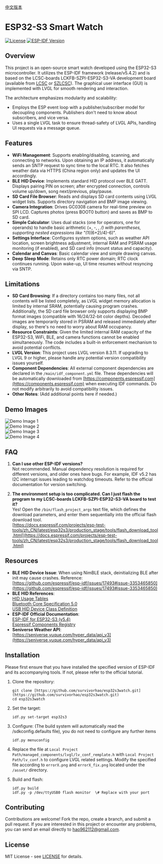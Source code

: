 [中文版本](README_CN.md)

# ESP32-S3 Smart Watch

[![License](https://img.shields.io/badge/license-MIT-blue.svg)](LICENSE)
[![ESP-IDF Version](https://img.shields.io/badge/ESP--IDF-release%2Fv5.4.2-green.svg)](https://github.com/espressif/esp-idf)

## Overview

This project is an open-source smart watch developed using the ESP32-S3 microcontroller. It utilizes the ESP-IDF framework (release/v5.4.2) and is based on the LCSC-boards LCKFB-SZPI-ESP32-S3-VA development board (available from [LCSC](https://www.lcsc.com/) or [SZLCSC](https://www.szlcsc.com/)). The graphical user interface (GUI) is implemented with LVGL for smooth rendering and interaction.

The architecture emphasizes modularity and scalability:
- Employs the ESP event loop with a publisher/subscriber model for decoupling components. Publishers don't need to know about subscribers, and vice versa.
- Uses a single LVGL task to ensure thread-safety of LVGL APIs, handling UI requests via a message queue.

## Features

- **WiFi Management**: Supports enabling/disabling, scanning, and connecting to networks. Upon obtaining an IP address, it automatically sends an SNTP request to sync time to the local RTC. It also fetches weather data via HTTPS (China region only) and updates the UI accordingly.
- **BLE HID Device**: Implements standard HID protocol over BLE GATT. Displays pairing PIN on screen; after encrypted connection, controls volume up/down, song next/previous, play/pause.
- **SD Card File Browser**: Reads and displays SD card contents using LVGL widget lists. Supports directory navigation and BMP image viewing.
- **Camera Integration**: Drives GC0308 camera for real-time preview on SPI LCD. Captures photos (press BOOT0 button) and saves as BMP to SD card.
- **Simple Calculator**: Uses dual stacks (one for operators, one for operands) to handle basic arithmetic (+, -, *, /) with parentheses, supporting nested expressions like "(1*((6+2)/4)-6)".
- **Settings Interface**: Configures system options, such as weather API location, screen brightness adjustment, internal RAM and PSRAM usage monitoring (if enabled), and SD card info (mount status and capacity).
- **Calendar and Canvas**: Basic calendar view and simple drawing canvas.
- **Deep Sleep Mode**: Retains only RTC power domain; RTC clock continues running. Upon wake-up, UI time resumes without resyncing via SNTP.

## Limitations

- **SD Card Browsing**: If a directory contains too many files, not all contents will be listed completely, as LVGL widget memory allocation is limited by internal SRAM, potentially causing program crashes. Additionally, the SD card file browser only supports displaying BMP format images (compatible with 16/24/32-bit color depths). Decoded images are temporarily stored in PSRAM and released immediately after display, so there's no need to worry about RAM occupancy.
- **Resource Constraints**: Given the limited internal RAM capacity of the ESP32-S3, WiFi, BLE, and camera functions cannot be enabled simultaneously. The code includes a built-in enforcement mechanism to avoid potential conflicts.
- **LVGL Version**: This project uses LVGL version 8.3.11. If upgrading to LVGL 9 or higher, please handle any potential version compatibility issues yourself.
- **Component Dependencies**: All external component dependencies are declared in the `/main/idf_component.yml` file. These dependencies will be automatically downloaded from [https://components.espressif.com](https://components.espressif.com) when executing IDF commands. Do not modify arbitrarily to avoid compatibility issues.
- **Other Notes**: (Add additional points here if needed.)

## Demo Images

![Demo Image 1](asset/demo1.jpg)  
![Demo Image 2](asset/demo2.jpg)  
![Demo Image 3](asset/demo3.jpg)  
![Demo Image 4](asset/demo4.jpg)

## FAQ

1. **Can I use other ESP-IDF versions?**  
   Not recommended. Manual dependency resolution is required for different versions, and older ones have bugs. For example, IDF v5.2 has I2C interrupt issues leading to watchdog timeouts. Refer to the official documentation for version switching.

2. **The environment setup is too complicated. Can I just flash the program to my LCSC-boards LCKFB-SZPI-ESP32-S3-VA board to test it?**  
   Yes! Open the `/bin/flash_project_args` text file, which defines the download parameters, and enter them sequentially into the official flash download tool.  
   [https://docs.espressif.com/projects/esp-test-tools/zh_CN/latest/esp32s3/production_stage/tools/flash_download_tool.html](https://docs.espressif.com/projects/esp-test-tools/zh_CN/latest/esp32s3/production_stage/tools/flash_download_tool.html)

## Resources

- **BLE HID Device Issue**: When using NimBLE stack, deinitializing BLE after init may cause crashes. Reference:  
  [https://github.com/espressif/esp-idf/issues/17493#issue-3353465850](https://github.com/espressif/esp-idf/issues/17493#issue-3353465850)
- **BLE HID References**:  
  [HID Usage Tables](https://usb.org/document-library/hid-usage-tables-16)  
  [Bluetooth Core Specification 5.0](https://www.bluetooth.com/specifications/specs/core-specification-5-0/)  
  [USB HID Device Class Definition](https://www.usb.org/document-library/device-class-definition-hid-111)
- **ESP-IDF Official Documentation**:  
  [ESP-IDF for ESP32-S3 (v5.4)](https://docs.espressif.com/projects/esp-idf/zh_CN/release-v5.4/esp32s3/index.html)  
  [Espressif Components Registry](https://components.espressif.com/)
- **Seniverse Weather API**:  
  [https://seniverse.yuque.com/hyper_data/api_v3](https://seniverse.yuque.com/hyper_data/api_v3)


## Installation

Please first ensure that you have installed the specified version of ESP-IDF and its accompanying tools. If not, please refer to the official tutorial.

1. Clone the repository:
   ```
   git clone [https://github.com/survivorhao/esp32s3watch.git](https://github.com/survivorhao/esp32s3watch.git)
   cd esp32s3watch
   ```

2. Set the target:
   ```
   idf.py set-target esp32s3
   ```

3. Configure: (The build system will automatically read the /sdkconfig.defaults file), you do not need to configure any further items
   ```
   idf.py menuconfig

   ```

4. Replace the file at `Local Project Path/managed_components/lvgl/lv_conf_remplate.h` with `Local Project Path/lv_conf.h` to configure LVGL related settings.
Modify the specified file according to `errorX.png` and `errorX_fix.png` located under the `/asset/` directory.

5. Build and flash:
   ```
   idf.py build
   idf.py -p /dev/ttyUSB0 flash monitor  \# Replace with your port
   ```

## Contributing

Contributions are welcome! Fork the repo, create a branch, and submit a pull request.
If you are interested in this project or encounter any problems, you can send an email directly to hao962112@gmail.com.
## License

MIT License - see [LICENSE](LICENSE) for details.
